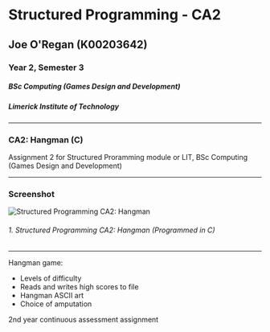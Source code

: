 # Structured Programming - CA2
## Joe O'Regan (K00203642)
### Year 2, Semester 3
##### BSc Computing (Games Design and Development)
##### Limerick Institute of Technology

---

### CA2: Hangman (C)

Assignment 2 for Structured Proramming module or LIT, BSc Computing (Games Design and Development)

---

### Screenshot

![Structured Programming CA2: Hangman](https://raw.githubusercontent.com/joeaoregan/LIT-Yr3-S3-StructuredProgramming/master/Screenshots/ca2-hangman1.png "Structured Programming CA2: Hangman")
###### 1. Structured Programming CA2: Hangman (Programmed in C)

---
Hangman game: 
* Levels of difficulty 
* Reads and writes high scores to file
* Hangman ASCII art
* Choice of amputation

2nd year continuous assessment assignment
